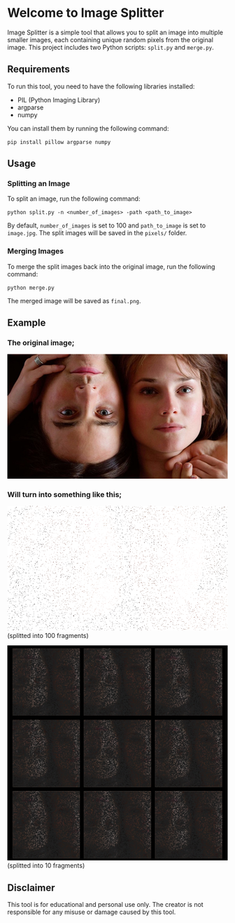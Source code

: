 # Welcome to Image Splitter

Image Splitter is a simple tool that allows you to split an image into multiple smaller images, each containing unique random pixels from the original image. This project includes two Python scripts: `split.py` and `merge.py`.

## Requirements

To run this tool, you need to have the following libraries installed:

- PIL (Python Imaging Library)
- argparse
- numpy

You can install them by running the following command:

```
pip install pillow argparse numpy
```

## Usage

### Splitting an Image

To split an image, run the following command:

```
python split.py -n <number_of_images> -path <path_to_image>
```

By default, `number_of_images` is set to 100 and `path_to_image` is set to `image.jpg`. The split images will be saved in the `pixels/` folder.

### Merging Images

To merge the split images back into the original image, run the following command:

```
python merge.py
```

The merged image will be saved as `final.png`.

## Example
### The original image;
![Original Image](examples/original.jpg) 
### Will turn into something like this;
![Split Image](examples/split.png) 
(splitted into 100 fragments)

![Split Images](examples/splits.jpg) 
(splitted into 10 fragments)

## Disclaimer

This tool is for educational and personal use only. The creator is not responsible for any misuse or damage caused by this tool.
